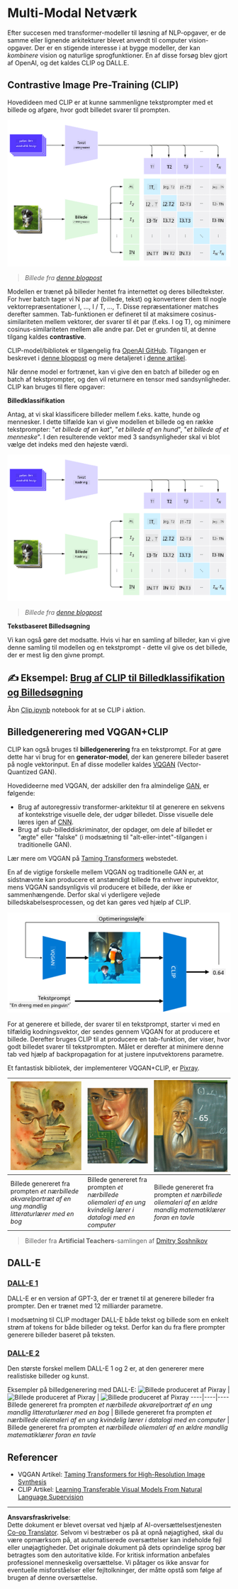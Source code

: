 <!--
CO_OP_TRANSLATOR_METADATA:
{
  "original_hash": "9c592c26aca16ca085d268c732284187",
  "translation_date": "2025-08-28T15:10:45+00:00",
  "source_file": "lessons/X-Extras/X1-MultiModal/README.md",
  "language_code": "da"
}
-->
# Multi-Modal Netværk

Efter succesen med transformer-modeller til løsning af NLP-opgaver, er de samme eller lignende arkitekturer blevet anvendt til computer vision-opgaver. Der er en stigende interesse i at bygge modeller, der kan *kombinere* vision og naturlige sprogfunktioner. En af disse forsøg blev gjort af OpenAI, og det kaldes CLIP og DALL.E.

## Contrastive Image Pre-Training (CLIP)

Hovedideen med CLIP er at kunne sammenligne tekstprompter med et billede og afgøre, hvor godt billedet svarer til prompten.

![CLIP Arkitektur](../../../../../translated_images/clip-arch.b3dbf20b4e8ed8be1c38e2bc6100fd3cc257c33cda4692b301be91f791b13ea7.da.png)

> *Billede fra [denne blogpost](https://openai.com/blog/clip/)*

Modellen er trænet på billeder hentet fra internettet og deres billedtekster. For hver batch tager vi N par af (billede, tekst) og konverterer dem til nogle vektorrepræsentationer I, ..., I / T, ..., T. Disse repræsentationer matches derefter sammen. Tab-funktionen er defineret til at maksimere cosinus-similariteten mellem vektorer, der svarer til ét par (f.eks. I og T), og minimere cosinus-similariteten mellem alle andre par. Det er grunden til, at denne tilgang kaldes **contrastive**.

CLIP-model/bibliotek er tilgængelig fra [OpenAI GitHub](https://github.com/openai/CLIP). Tilgangen er beskrevet i [denne blogpost](https://openai.com/blog/clip/) og mere detaljeret i [denne artikel](https://arxiv.org/pdf/2103.00020.pdf).

Når denne model er fortrænet, kan vi give den en batch af billeder og en batch af tekstprompter, og den vil returnere en tensor med sandsynligheder. CLIP kan bruges til flere opgaver:

**Billedklassifikation**

Antag, at vi skal klassificere billeder mellem f.eks. katte, hunde og mennesker. I dette tilfælde kan vi give modellen et billede og en række tekstprompter: "*et billede af en kat*", "*et billede af en hund*", "*et billede af et menneske*". I den resulterende vektor med 3 sandsynligheder skal vi blot vælge det indeks med den højeste værdi.

![CLIP til Billedklassifikation](../../../../../translated_images/clip-class.3af42ef0b2b19369a633df5f20ddf4f5a01d6c8ffa181e9d3a0572c19f919f72.da.png)

> *Billede fra [denne blogpost](https://openai.com/blog/clip/)*

**Tekstbaseret Billedsøgning**

Vi kan også gøre det modsatte. Hvis vi har en samling af billeder, kan vi give denne samling til modellen og en tekstprompt - dette vil give os det billede, der er mest lig den givne prompt.

## ✍️ Eksempel: [Brug af CLIP til Billedklassifikation og Billedsøgning](Clip.ipynb)

Åbn [Clip.ipynb](Clip.ipynb) notebook for at se CLIP i aktion.

## Billedgenerering med VQGAN+CLIP

CLIP kan også bruges til **billedgenerering** fra en tekstprompt. For at gøre dette har vi brug for en **generator-model**, der kan generere billeder baseret på nogle vektorinput. En af disse modeller kaldes [VQGAN](https://compvis.github.io/taming-transformers/) (Vector-Quantized GAN).

Hovedideerne med VQGAN, der adskiller den fra almindelige [GAN](../../4-ComputerVision/10-GANs/README.md), er følgende:
* Brug af autoregressiv transformer-arkitektur til at generere en sekvens af kontekstrige visuelle dele, der udgør billedet. Disse visuelle dele læres igen af [CNN](../../4-ComputerVision/07-ConvNets/README.md).
* Brug af sub-billeddiskriminator, der opdager, om dele af billedet er "ægte" eller "falske" (i modsætning til "alt-eller-intet"-tilgangen i traditionelle GAN).

Lær mere om VQGAN på [Taming Transformers](https://compvis.github.io/taming-transformers/) webstedet.

En af de vigtige forskelle mellem VQGAN og traditionelle GAN er, at sidstnævnte kan producere et anstændigt billede fra enhver inputvektor, mens VQGAN sandsynligvis vil producere et billede, der ikke er sammenhængende. Derfor skal vi yderligere vejlede billedskabelsesprocessen, og det kan gøres ved hjælp af CLIP.

![VQGAN+CLIP Arkitektur](../../../../../translated_images/vqgan.5027fe05051dfa3101950cfa930303f66e6478b9bd273e83766731796e462d9b.da.png)

For at generere et billede, der svarer til en tekstprompt, starter vi med en tilfældig kodningsvektor, der sendes gennem VQGAN for at producere et billede. Derefter bruges CLIP til at producere en tab-funktion, der viser, hvor godt billedet svarer til tekstprompten. Målet er derefter at minimere denne tab ved hjælp af backpropagation for at justere inputvektorens parametre.

Et fantastisk bibliotek, der implementerer VQGAN+CLIP, er [Pixray](http://github.com/pixray/pixray).

![Billede produceret af Pixray](../../../../../translated_images/a_closeup_watercolor_portrait_of_young_male_teacher_of_literature_with_a_book.2384968e9db8a0d09dc96de938b9f95bde8a7e1c721f48f286a7795bf16d56c7.da.png) |  ![Billede produceret af Pixray](../../../../../translated_images/a_closeup_oil_portrait_of_young_female_teacher_of_computer_science_with_a_computer.e0b6495f210a439077e1c32cc8afdf714e634fe24dc78dc5aa45fd2f560b0ed5.da.png) | ![Billede produceret af Pixray](../../../../../translated_images/a_closeup_oil_portrait_of_old_male_teacher_of_math.5362e67aa7fc2683b9d36a613b364deb7454760cd39205623fc1e3938fa133c0.da.png)
----|----|----
Billede genereret fra prompten *et nærbillede akvarelportræt af en ung mandlig litteraturlærer med en bog* | Billede genereret fra prompten *et nærbillede oliemaleri af en ung kvindelig lærer i datalogi med en computer* | Billede genereret fra prompten *et nærbillede oliemaleri af en ældre mandlig matematiklærer foran en tavle*

> Billeder fra **Artificial Teachers**-samlingen af [Dmitry Soshnikov](http://soshnikov.com)

## DALL-E
### [DALL-E 1](https://openai.com/research/dall-e)
DALL-E er en version af GPT-3, der er trænet til at generere billeder fra prompter. Den er trænet med 12 milliarder parametre.

I modsætning til CLIP modtager DALL-E både tekst og billede som en enkelt strøm af tokens for både billeder og tekst. Derfor kan du fra flere prompter generere billeder baseret på teksten.

### [DALL-E 2](https://openai.com/dall-e-2)
Den største forskel mellem DALL-E 1 og 2 er, at den genererer mere realistiske billeder og kunst.

Eksempler på billedgenerering med DALL-E:
![Billede produceret af Pixray](../../../../../translated_images/DALL·E%202023-06-20%2015.56.56%20-%20a%20closeup%20watercolor%20portrait%20of%20young%20male%20teacher%20of%20literature%20with%20a%20book.6c235e8271d9ed10ce985d86aeb241a58518958647973af136912116b9518fce.da.png) |  ![Billede produceret af Pixray](../../../../../translated_images/DALL·E%202023-06-20%2015.57.43%20-%20a%20closeup%20oil%20portrait%20of%20young%20female%20teacher%20of%20computer%20science%20with%20a%20computer.f21dc4166340b6c8b4d1cb57efd1e22127407f9b28c9ac7afe11344065369e64.da.png) | ![Billede produceret af Pixray](../../../../../translated_images/DALL·E%202023-06-20%2015.58.42%20-%20%20a%20closeup%20oil%20portrait%20of%20old%20male%20teacher%20of%20mathematics%20in%20front%20of%20blackboard.d331c2dfbdc3f7c46aa65c0809066f5e7ed4b49609cd259852e760df21051e4a.da.png)
----|----|----
Billede genereret fra prompten *et nærbillede akvarelportræt af en ung mandlig litteraturlærer med en bog* | Billede genereret fra prompten *et nærbillede oliemaleri af en ung kvindelig lærer i datalogi med en computer* | Billede genereret fra prompten *et nærbillede oliemaleri af en ældre mandlig matematiklærer foran en tavle*

## Referencer

* VQGAN Artikel: [Taming Transformers for High-Resolution Image Synthesis](https://compvis.github.io/taming-transformers/paper/paper.pdf)
* CLIP Artikel: [Learning Transferable Visual Models From Natural Language Supervision](https://arxiv.org/pdf/2103.00020.pdf)

---

**Ansvarsfraskrivelse**:  
Dette dokument er blevet oversat ved hjælp af AI-oversættelsestjenesten [Co-op Translator](https://github.com/Azure/co-op-translator). Selvom vi bestræber os på at opnå nøjagtighed, skal du være opmærksom på, at automatiserede oversættelser kan indeholde fejl eller unøjagtigheder. Det originale dokument på dets oprindelige sprog bør betragtes som den autoritative kilde. For kritisk information anbefales professionel menneskelig oversættelse. Vi påtager os ikke ansvar for eventuelle misforståelser eller fejltolkninger, der måtte opstå som følge af brugen af denne oversættelse.